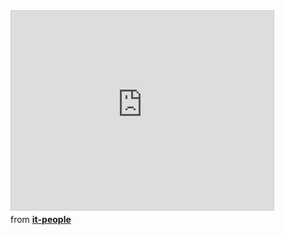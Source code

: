 <iframe width="420" height="320" src="" frameborder="0" allowfullscreen></iframe>

<div class="presentation">
<iframe src="http://www.slideshare.net/slideshow/embed_code/16911260" width="420" height="320" frameborder="0" marginwidth="0" marginheight="0" scrolling="no" style="border:1px solid #CCC;border-width:1px 1px 0;margin-bottom:5px" allowfullscreen webkitallowfullscreen mozallowfullscreen> </iframe>
<div style="margin-bottom:5px"> <strong> <a href="http://www.slideshare.net/it-people/ss" title="http://www.slideshare.net/it-people/ss" target="_blank"></a> </strong> from <strong><a href="http://www.slideshare.net/it-people" target="_blank">it-people</a></strong></div>
</div>

